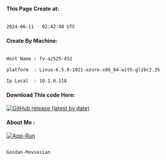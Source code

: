 
   
#### This Page Create at:

```bash

2024-06-11 - 02:42:48 UTC

```

#### Create By Machine:

```bash

Host Name : fv-az525-452

platform  : Linux-6.5.0-1021-azure-x86_64-with-glibc2.35

Ip Local  : 10.1.0.118

```
#### Download This code Here:

[![GitHub release (latest by date)](https://img.shields.io/github/v/release/Gosdan-Movsesian/Gosdan?style=for-the-badge&label=Download)](https://github.com/Gosdan-Movsesian/Gosdan/releases) 

</p> 

#### About Me :

[![App-Run](https://github.com/Gosdan-Movsesian/Gosdan/actions/workflows/App-Run.yml/badge.svg)](https://github.com/Gosdan-Movsesian/Gosdan/actions/workflows/App-Run.yml)

```bash

Gosdan-Movsesian

```

